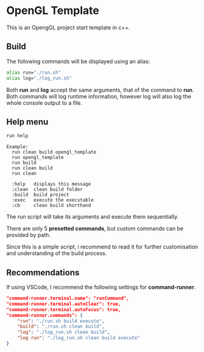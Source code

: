 # OpenGL Template

This is an OpengGL project start template in c++.

## Build

The following commands will be displayed using an alias:

```bash
alias run="./run.sh"
alias log="./log_run.sh"
```

Both **run** and **log** accept the same arguments, that of the command to **run**. Both commands will log runtime information, however log will also log the whole console output to a file.

## Help menu

```bash
run help
```

```text
Example:
  run clean build opengl_template
  run opengl_template
  run build
  run clean build
  run clean

  :help   displays this message
  :clean  clean build folder
  :build  build project
  :exec   execute the executable
  :cb     clean build shorthand
```

The run script will take its arguments and execute them sequentially.

There are only 5 **presetted commands**, but custom commands can be provided by path.

Since this is a simple script, i recommend to read it for further customisation and understanding of the build process.

## Recommendations

If using VSCode, I recommend the following settings for **command-runner**.

```json
"command-runner.terminal.name": "runCommand",
"command-runner.terminal.autoClear": true,
"command-runner.terminal.autoFocus": true,
"command-runner.commands": {
    "run": "./run.sh build execute",
    "build": "./run.sh clean build",
    "log": "./log_run.sh clean build",
    "log run": "./log_run.sh clean build execute"
}
```
